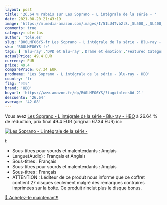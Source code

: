 ```yaml
---
layout: post
title: '26.64 % rabais sur Les Soprano - L intégrale de la série - '
date: 2021-08-20 21:43:19
image: 'https://m.media-amazon.com/images/I/51LU4Tvb2lS._SL500_._SL400_.jpg'
comments: true
category: ofertas
author: 'tole.es'
slug: 'B00LMFO6YS-fr Les Soprano - L intégrale de la série - Blu-ray - HBO'
sku: 'B00LMFO6YS-fr'
tags: [ 'Blu-ray','DVD et Blu-ray','Drame et émotion','Featured Categories','Séries TV','hbo', ]
actualPrice: 49.4 EUR
currency: EUR
price: 49.4
comparePrice: 67.34 EUR
prodname: 'Les Soprano - L intégrale de la série - Blu-ray - HBO'
country: 'fr'
flag: '🇫🇷'
brand: 'HBO'
buyurl: 'https://www.amazon.fr/dp/B00LMFO6YS/?tag=tolees0d-21'
descuento: '26.64'
average: '42.08'
---
```


Vous avez [Les Soprano - L intégrale de la série - Blu-ray - HBO](https://www.amazon.fr/dp/B00LMFO6YS/?tag=tolees0d-21)  à  26.64 % de réduction, prix final  49.4 EUR (original: 67.34 EUR) ici:

[![Les Soprano - L intégrale de la série - ](https://m.media-amazon.com/images/I/51LU4Tvb2lS._SL500_._SL400_.jpg)](https://www.amazon.fr/dp/B00LMFO6YS/?tag=tolees0d-21)

ℹ️:

- Sous-titres pour sourds et malentendants : Anglais
- Langue(Audio) : Français et Anglais
- Sous-titres : Français
- Sous-titres pour sourds et malentendants : Anglais
- Sous-titres : Français
- ATTENTION : Léditeur de ce produit nous informe que ce coffret contient 27 disques seulement malgré des remarques contraires imprimées sur la boîte. Ce produit ninclut plus le disque bonus.

[🛒 Achetez-le maintenant!!](https://www.amazon.fr/dp/B00LMFO6YS/?tag=tolees0d-21)
